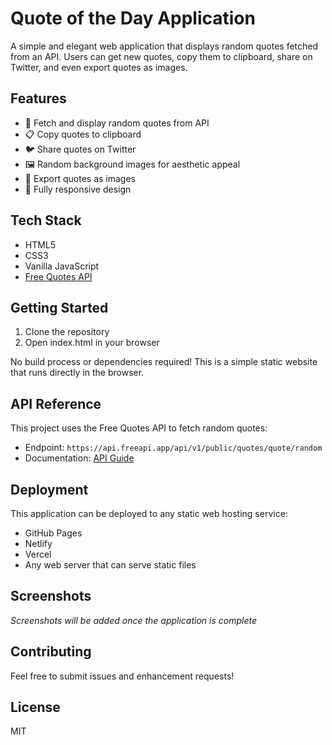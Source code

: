 # Quote of the Day Application

A simple and elegant web application that displays random quotes fetched from an API. Users can get new quotes, copy them to clipboard, share on Twitter, and even export quotes as images.

## Features

- 🎯 Fetch and display random quotes from API
- 📋 Copy quotes to clipboard
- 🐦 Share quotes on Twitter
- 🖼️ Random background images for aesthetic appeal
- 💾 Export quotes as images
- 📱 Fully responsive design

## Tech Stack

- HTML5
- CSS3
- Vanilla JavaScript
- [Free Quotes API](https://freeapi.app)

## Getting Started

1. Clone the repository
2. Open index.html in your browser

No build process or dependencies required! This is a simple static website that runs directly in the browser.

## API Reference

This project uses the Free Quotes API to fetch random quotes:
- Endpoint: `https://api.freeapi.app/api/v1/public/quotes/quote/random`
- Documentation: [API Guide](https://freeapi.hashnode.space/api-guide/apireference/getARandomQuote)

## Deployment

This application can be deployed to any static web hosting service:
- GitHub Pages
- Netlify
- Vercel
- Any web server that can serve static files

## Screenshots

*Screenshots will be added once the application is complete*

## Contributing

Feel free to submit issues and enhancement requests!

## License

MIT